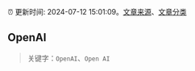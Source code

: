 :alarm_clock: 更新时间: 2024-07-12 15:01:09。[文章来源](/README.md)、[文章分类](/TAGS.md)

## OpenAI


> 关键字：`OpenAI`、`Open AI`



